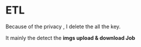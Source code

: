 # ETL

Because of the privacy , I delete the all the key.

It mainly the detect the **imgs upload & download Job**



